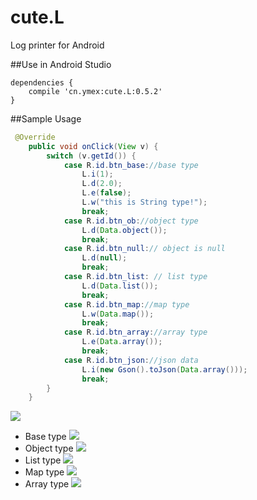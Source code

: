 # cute.L
Log printer for Android

##Use in Android Studio

```
dependencies {
    compile 'cn.ymex:cute.L:0.5.2'
}
```

##Sample Usage


```java
 @Override
    public void onClick(View v) {
        switch (v.getId()) {
            case R.id.btn_base://base type
                L.i(1);
                L.d(2.0);
                L.e(false);
                L.w("this is String type!");
                break;
            case R.id.btn_ob://object type
                L.d(Data.object());
                break;
            case R.id.btn_null:// object is null
                L.d(null);
                break;
            case R.id.btn_list: // list type
                L.d(Data.list());
                break;
            case R.id.btn_map://map type
                L.w(Data.map());
                break;
            case R.id.btn_array://array type
                L.e(Data.array());
                break;
            case R.id.btn_json://json data
                L.i(new Gson().toJson(Data.array()));
                break;
        }
    }
```
![](https://github.com/ymex/cute.L/blob/master/app.png)

- Base type
![](https://github.com/ymex/cute.L/blob/master/base.png)
- Object type
![](https://github.com/ymex/cute.L/blob/master/object.png)
- List type
![](https://github.com/ymex/cute.L/blob/master/list.png)
- Map type
![](https://github.com/ymex/cute.L/blob/master/map.png)
- Array type
![](https://github.com/ymex/cute.L/blob/master/array.png)
